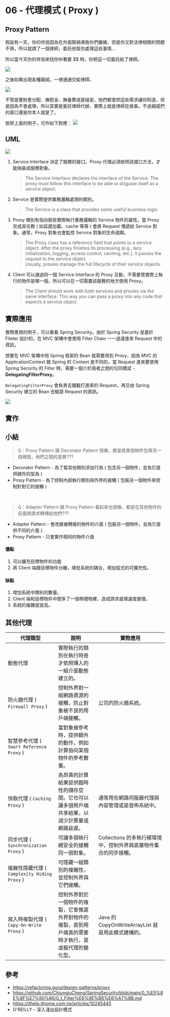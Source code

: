 # 06 - 代理模式 ( Proxy )

## Proxy Pattern
假設有一天，你的伴侶因為在外面闖禍導致你們離婚，但是你又對法律相關的問題不熟，所以就請了一個律師，委託他幫你處理這些事情…

所以當今天你的伴侶來找你吵著要 $$ 時，你把這一切委託給了律師。<br/>

![](/images/proxy-1.png)

之後如果出現各種親戚，一律通通交給律師。<br/>

![](/images/proxy-2.png)

不管是要財產分配、撫慰金、撫養費或是碰瓷，他們都會把這些需求讓你知道，但是因為不會處理，所以其實是委託律師代辦，實際上就是律師在做事。不過親戚們的窗口還是你本人就是了。


依照上面的例子，可作如下對應：
![](/images/proxy-3.png)

## UML
![](/images/proxy-4.png)

1. Service Interface 決定了服務的接口，Proxy 代理必須依照該接口方法，才能偽裝成服務對象。
    > The Service Interface declares the interface of the Service. The proxy must follow this interface to be able to disguise itself as a service object.

2. Service 是實際提供業務邏輯處理的類別。
    > The Service is a class that provides some useful business logic.

3. Proxy 類別有指向那些實際執行業務邏輯的 Service 物件的屬性。當 Proxy 完成其任務 ( 如延遲加載、cache 等等 ) 會將 Request 傳遞給 Service 對象。通常，Proxy 對象也會監控 Service 對象的生命週期。
    > The Proxy class has a reference field that points to a service object. After the proxy finishes its processing (e.g., lazy initialization, logging, access control, caching, etc.), it passes the request to the service object.<br>
    Usually, proxies manage the full lifecycle of their service objects.

4. Client 可以通過同一個 Service Interface 的 Proxy 互動，不需要管實際上執行的物件是哪一個，所以可以在一切需要該服務的地方使用 Proxy。
    >  The Client should work with both services and proxies via the same interface. This way you can pass a proxy into any code that expects a service object.


## 實際應用
實際應用的例子，可以看看 Spring Security。由於 Spring Security 是基於 Fileter 設計的，在 MVC 架構中會使用 Filter Chain 一一過濾進來 Request 中的資訊。

想要在 MVC 架構中用 Spring 框架的 Bean 就需要用到 Proxy，因為 MVC 的 ApplicationContext 跟 Spring 的 Context 是不同的，當 Request 進來要使用 Spring Security 的 Filter 時，需要一個介於兩者之間的勾同橋梁 - **DelegatingFilterProxy**。

`DelegatingFilterProxy` 會負責去攔截打進來的 Request，再交由 Spring Security 建立的 Bean 去驗證 Request 的資訊。<br/>

![](/images/proxy-5.png)

## 實作

## 小結
> Q：Proxy Pattern 跟 Decorator Pattern 很像，都是將某個物件包再另一個裡面，他們之間的差異???
   * Decorator Pattern - 為了幫其他類別添加行為 ( 包含另一個物件，並為它提供額外的型為 )
   * Proxy Pattern - 為了控制內部執行類別與外界的接觸 ( 包裝另一個物件來控制針對它的接觸 )
<br/>

> Q：Adapter Pattern 跟 Proxy Pattern 看起來也很像，都是在其他物件的前面將請求轉傳給他們???
  * Adapter Pattern - 會改變被轉接的物件的介面 ( 包裝另一個物件，並為它提供不同的介面 )
  * Proxy Pattern - 只會實作相同的物件介面

#### 優點
1. 可以擴充目標物件的功能
2. 將 Client 端跟目標物件分離，降低系統的耦合，增加程式的可擴充性。

#### 缺點
1. 增加系統中類別的數量。
2. Client 端和目標物件中間多了一個帶禮物建，造成請求處理速度變慢。
3. 系統的複雜度提高。

## 其他代理
| 代理類型 | 說明 | 實際應用 |
| --- | --- | --- |
| 動態代理 | 實際執行的類別在執行時奇才依照傳入的一組介面動態建立的。 |
| 防火牆代理 ( `Firewall Proxy` ) | 控制外界對一組網路資源的接觸，防止對象被不良的用戶端接觸。 | 公司的防火牆系統。
| 智慧參考代理 ( `Smart Reference Proxy` ) | 當對象被參考時，提供額外的動作，例如計算指向某個物件的參考數量。 | 
| 快取代理 ( `Caching Proxy` ) | 為昂貴的計算結果提供臨時性的儲存空間。它也可以讓多個用戶端共享結果，以減少計算量或網路延遲。 | 通常用在網路伺服器代理與內容管理或是發佈系統中。
| 同步代理 ( `Synchronization Proxy` ) | 可讓多個執行緒安全的接觸同一個對象。 | Collections 的多執行緒環境中，控制外界與底層物件集合的同步接觸。
| 複雜性隱藏代理 ( `Complexity Hiding Proxy` ) | 可隱藏一組類別的複雜性，並控制外界與它們接觸。  
| 寫入時複製代理 ( `Copy-On-Write Proxy` ) | 控制外界對於一個物件的複製，它會推遲外界對物件的複製，直到用戶端真的需要時才執行，是虛擬代理的變化型。 | Java 的 CopyOnWriteArrayList 就是用此模式建構的。

## 參考
* https://refactoring.guru/design-patterns/proxy
* https://github.com/ChiungjuCheng/SpringSecurity/blob/main/0_%E5%8E%9F%E7%90%86/0_1_Filter%E6%9E%B6%E6%A7%8B.md
* https://ithelp.ithome.com.tw/articles/10245445
* O'REILLY - 深入淺出設計模式
